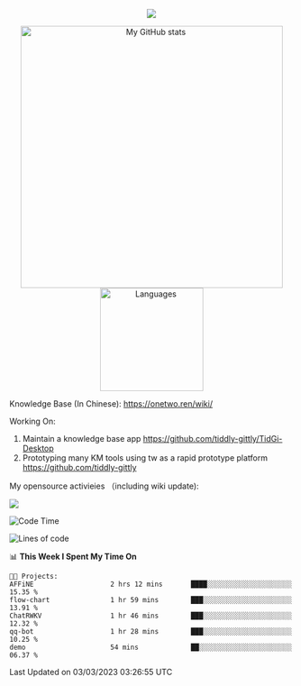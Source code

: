 <a href="https://github.com/linonetwo">
    <p align="center">
        <img src="https://github-profile-trophy.vercel.app/?username=linonetwo&column=7&theme=onedark"/>
    </p>
</a>
<a align="center" href="https://github.com/linonetwo">
  <p align="center">
    <img src="https://github-readme-stats.vercel.app/api?username=linonetwo&show_icons=true&count_private=true" alt="My GitHub stats" width="465"/>
    <img src="https://github-readme-stats.vercel.app/api/top-langs/?username=linonetwo&layout=compact&langs_count=10" alt="Languages" height="183">
  </p>
</a>

Knowledge Base (In Chinese): https://onetwo.ren/wiki/

Working On: 

1. Maintain a knowledge base app https://github.com/tiddly-gittly/TidGi-Desktop
1. Prototyping many KM tools using tw as a rapid prototype platform https://github.com/tiddly-gittly

My opensource activieies （including wiki update):

![](https://visitor-badge.glitch.me/badge?page_id=linonetwo.linonetwo)

<!--START_SECTION:waka-->
![Code Time](http://img.shields.io/badge/Code%20Time-1%2C598%20hrs%2014%20mins-blue)

![Lines of code](https://img.shields.io/badge/From%20Hello%20World%20I%27ve%20Written-33.8%20million%20lines%20of%20code-blue)

📊 **This Week I Spent My Time On** 

```text
🐱‍💻 Projects: 
AFFiNE                   2 hrs 12 mins       ████░░░░░░░░░░░░░░░░░░░░░   15.35 % 
flow-chart               1 hr 59 mins        ███░░░░░░░░░░░░░░░░░░░░░░   13.91 % 
ChatRWKV                 1 hr 46 mins        ███░░░░░░░░░░░░░░░░░░░░░░   12.32 % 
qq-bot                   1 hr 28 mins        ███░░░░░░░░░░░░░░░░░░░░░░   10.25 % 
demo                     54 mins             ██░░░░░░░░░░░░░░░░░░░░░░░   06.37 % 
```


 Last Updated on 03/03/2023 03:26:55 UTC
<!--END_SECTION:waka-->
